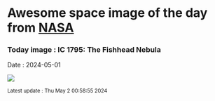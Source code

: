 
# Awesome space image of the day from [NASA](https://api.nasa.gov/)

### Today image : IC 1795: The Fishhead Nebula
Date : 2024-05-01

![](https://apod.nasa.gov/apod/image/2405/FishheadB_Colombari_960.jpg)

<small>Latest update : Thu May  2 00:58:55 2024</small>
        